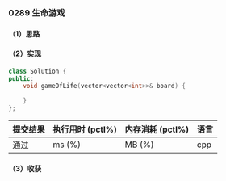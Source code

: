 ### 0289 生命游戏

#### （1）思路

#### （2）实现

```cpp
class Solution {
public:
    void gameOfLife(vector<vector<int>>& board) {

    }
};
```

| 提交结果 | 执行用时 (pctl%) | 内存消耗 (pctl%) | 语言 |
|:---------|:-----------------|:-----------------|:-----|
| 通过     |  ms (%)   |  MB (%)  | cpp  |

#### （3）收获
